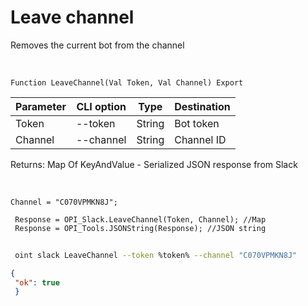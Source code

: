 ﻿---
sidebar_position: 10
---

# Leave channel
 Removes the current bot from the channel


<br/>


`Function LeaveChannel(Val Token, Val Channel) Export`

 | Parameter | CLI option | Type | Destination |
 |-|-|-|-|
 | Token | --token | String | Bot token |
 | Channel | --channel | String | Channel ID |

 
 Returns: Map Of KeyAndValue - Serialized JSON response from Slack

<br/>




```bsl title="Code example"
Channel = "C070VPMKN8J";
 
 Response = OPI_Slack.LeaveChannel(Token, Channel); //Map
 Response = OPI_Tools.JSONString(Response); //JSON string
```
	


```sh title="CLI command example"
 
 oint slack LeaveChannel --token %token% --channel "C070VPMKN8J"

```

```json title="Result"
{
 "ok": true
 }
```

